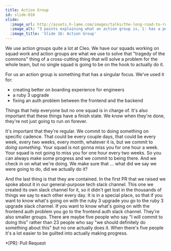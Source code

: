 ```yaml
---
title: Action Group
id: slide-016
slide:
  :image_url: http://assets.h-lame.com/images/talks/the-long-road-to-ruby-3-0-vs-the-short-road-to-ruby-3-1/slides/016.png
  :image_alt: "3 points explaining what an action group is, 1: has a purpose, 2: is regular, 3: is contained, text: action group, 1: Purpose, A singular focus, 2: Regular, Defined meetup cadence, action checkins, 3: Contained, Specific slack channels + notion pages, Smaller groups - ways to get involved not dominated by senior players"
  :image_title: 'Slide 16: Action Group'
---
```

We use action groups quite a lot at Cleo.  We have our squads working on squad work and action groups are what we use to solve that "tragedy of the commons" thing of a cross-cutting thing that will solve a problem for the whole team, but no single squad is going to be on the hook to actually do it.

For us an action group is something that has a singular focus.  We've used it for:

* creating better on boarding experience for engineers
* a ruby 3 upgrade
* fixing an auth problem between the frontend and the backend

Things that help everyone but no one squad is in charge of.  It's also important that these things have a finish state.  We know when they're done, they're not just going to run on forever.

It's important that they're regular.  We commit to doing something on specific cadence. That could be every couple days, that could be every week, every two weeks, every month, whatever it is, but we commit to _doing something_.  Your squad is not gonna miss you for one hour a week.  Your squad is not going to miss you for one hour every two weeks.  So you can always make some progress and we commit to being there.  And we check in on what we're doing.  We make sure that ... what did we say we were going to do, did we actually do it?

And the last thing is that they are contained.  In the first PR that we raised we spoke about it in our general-purpose tech slack channel.  This one we created its own slack channel for it, so it didn't get lost in the thousands of things we say to each other every day.  It is in a special place, so that if you want to know what's going on with the ruby 3 upgrade you go to the ruby 3 upgrade slack channel.  If you want to know what's going on with the frontend auth problem you go to the frontend auth slack channel.  They're also smaller groups.  There are maybe five people who say "I will commit to doing this" rather than 23 people who say "we should definitely do something about this" but no one actually does it.  When there's five people it's a lot easier to be guilted into actually making progress.

*[PR]: Pull Request
